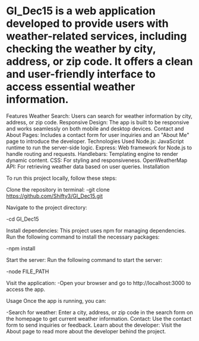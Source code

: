 # GI_Dec15 is a web application developed to provide users with weather-related services, including checking the weather by city, address, or zip code. It offers a clean and user-friendly interface to access essential weather information.

Features
Weather Search: Users can search for weather information by city, address, or zip code.
Responsive Design: The app is built to be responsive and works seamlessly on both mobile and desktop devices.
Contact and About Pages: Includes a contact form for user inquiries and an "About Me" page to introduce the developer.
Technologies Used
Node.js: JavaScript runtime to run the server-side logic.
Express: Web framework for Node.js to handle routing and requests.
Handlebars: Templating engine to render dynamic content.
CSS: For styling and responsiveness.
OpenWeatherMap API: For retrieving weather data based on user queries.
Installation

To run this project locally, follow these steps:

Clone the repository in terminal:
-git clone https://github.com/Shifty3/GI_Dec15.git

Navigate to the project directory:

-cd GI_Dec15

Install dependencies:
This project uses npm for managing dependencies. Run the following command to install the necessary packages:

-npm install

Start the server:
Run the following command to start the server:

-node FILE_PATH

Visit the application:
-Open your browser and go to http://localhost:3000 to access the app.

Usage
Once the app is running, you can:

-Search for weather: Enter a city, address, or zip code in the search form on the homepage to get current weather information.
Contact: Use the contact form to send inquiries or feedback.
Learn about the developer: Visit the About page to read more about the developer behind the project.
